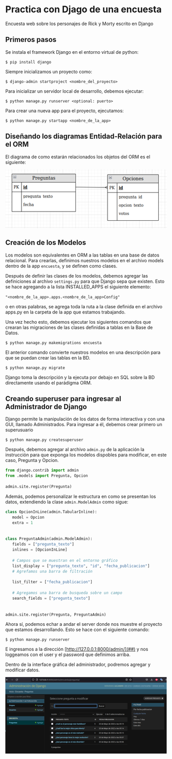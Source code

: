 # Practica con Djago de una encuesta
Encuesta web sobre los personajes de Rick y Morty escrito en Django

## Primeros pasos

Se instala el framework Django en el entorno virtual de python:

```console
$ pip install django
```

Siempre inicializamos un proyecto como:

```console
$ django-admin startproject <nombre_del_proyecto>
```

Para inicializar un servidor local de desarrollo, debemos ejecutar:

```console
$ python manage.py runserver <optional: puerto>
```

Para crear una nueva app para el proyecto, ejecutamos:

```console
$ python manage.py startapp <nombre_de_la_app>
```

## Diseñando los diagramas Entidad-Relación para el ORM

El diagrama de como estarán relacionados los objetos del ORM es el siguiente:

![Diagrama Entidad-Relacion](./diagrama_ER.png)

## Creación de los Modelos
Los modelos son equivalentes en ORM a las tablas en una base de datos relacional. 
Para crearlas, definimos nuestros modelos en el archivo models dentro de la app `encuesta`, y se definen como clases.

Después de definir las clases de los modelos, debemos agregar las definiciones al archivo `settings.py` para que Django sepa que existen. Esto se hace agregando a la lista INSTALLED_APPS el siguiente elemento:

`"<nombre_de_la_app>.apps.<nombre_de_la_app>Config"`

o en otras palabras, se agrega toda la ruta a la clase definida en el archivo apps.py en la carpeta de la app que estamos trabajando.

Una vez hecho esto, debemos ejecutar los siguientes comandos que crearan las migraciones de las clases definidas a tablas en la Base de Datos.

```console
$ python manage.py makemigrations encuesta
```
 
 El anterior comando convierte nuestros modelos en una descripción para que se puedan crear las tablas en la BD.

 ```console
 $ python manage.py migrate
 ```

 Django toma la descripción y la ejecuta por debajo en SQL sobre la BD directamente usando el parádigma ORM.

 ## Creando superuser para ingresar al Administrador de Django
 Django permite la manipulación de los datos de forma interactiva y con una GUI, llamado Administrados. Para ingresar a él, debemos crear primero un superusuario

 ```console
 $ python manage.py createsuperuser
 ```

 Después, debemos agregar al archivo `admin.py` de la aplicación la instrucción para que exponga los modelos dispobles para modificar, en este caso, Pregunta y Opcion.

 ```python
from django.contrib import admin
from .models import Pregunta, Opcion

admin.site.register(Pregunta)
 ```

 Además, podemos personalizar le estructura en como se presentan los datos, extendiendo la clase `admin.ModelAdmin` como sigue:

 ```python
 class OpcionInLine(admin.TabularInline):
    model = Opcion
    extra = 1


class PreguntaAdmin(admin.ModelAdmin):
    fields = ["pregunta_texto"]
    inlines = [OpcionInLine]

    # Campos que se muestran en el entorno gráfico
    list_display = ["pregunta_texto", "id", "fecha_publicacion"]
    # Agrefamos una barra de filtración

    list_filter = ["fecha_publicacion"]
    
    # Agregamos una barra de busqueda sobre un campo
    search_fields = ["pregunta_texto"]


admin.site.register(Pregunta, PreguntaAdmin)
 ```

 Ahora sí, podemos echar a andar el server donde nos muestre el proyecto que estamos desarrollando. Esto se hace con el siguiente comando:

 ```console
 $ python manage.py runserver
 ```

E ingresamos a la dirección [http://127.0.0.1:8000/admin/](##) y nos loggeamos con el user y el password que definimos arriba.

Dentro de la interface gráfica del administrador, podremos agregar y modificar datos.

![Muestra de como se ve el administrador personalizado](./administrador_personalizado.png)